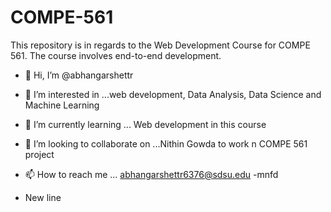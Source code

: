 # COMPE-561

This repository is in regards to the Web Development Course for COMPE 561. The course involves end-to-end development.

- 👋 Hi, I’m @abhangarshettr

- 👀 I’m interested in ...web development, Data Analysis, Data Science and Machine Learning

- 🌱 I’m currently learning ... Web development in this course

- 💞️ I’m looking to collaborate on ...Nithin Gowda to work n COMPE 561 project

- 📫 How to reach me ... abhangarshettr6376@sdsu.edu
-mnfd

- New line